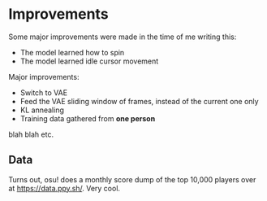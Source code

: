 # Improvements
Some major improvements were made in the time of me writing this:

- The model learned how to spin
- The model learned idle cursor movement

Major improvements:
- Switch to VAE
- Feed the VAE sliding window of frames, instead of the current one only
- KL annealing
- Training data gathered from **one person**


blah blah etc.  

## Data
Turns out, osu! does a monthly score dump of the top 10,000 players over at https://data.ppy.sh/.  Very cool.  
